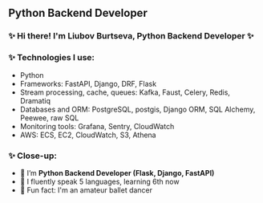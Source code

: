 ##  Python Backend Developer

### ✨ Hi there! I'm Liubov Burtseva, Python Backend Developer ✨ 

### ✨ Technologies I use: 
- Python
- Frameworks: FastAPI, Django, DRF, Flask
- Stream processing, cache, queues: Kafka, Faust, Celery, Redis, Dramatiq
- Databases and ORM: PostgreSQL, postgis, Django ORM, SQL Alchemy, Peewee, raw SQL
- Monitoring tools: Grafana, Sentry, CloudWatch
- AWS: ECS, EC2, CloudWatch, S3, Athena


### ✨ Close-up:

- 🌱 I’m **Python Backend Developer (Flask, Django, FastAPI)**
- 🌱 I fluently speak 5 languages, learning 6th now
- 🌱 Fun fact: I'm an amateur ballet dancer
